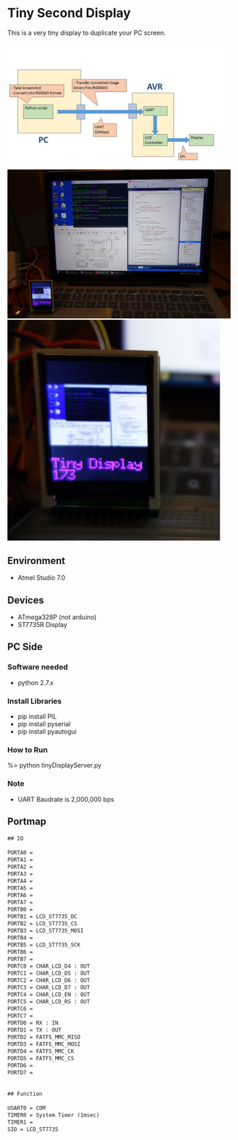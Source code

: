 # Tiny Second Display

This is a very tiny display to duplicate your PC screen.

![Big picture](01_doc/TinyDisplayBigPicture.jpg)
![picture](01_doc/picture_00.jpg)
![picture](01_doc/picture_01.jpg)

## Environment
* Atmel Studio 7.0

## Devices
* ATmega328P (not arduino)
* ST7735R Display

## PC Side
### Software needed
* python 2.7.x

### Install Libraries
* pip install PIL
* pip install pyserial
* pip install pyautogui

### How to Run
%> python tinyDisplayServer.py

### Note
* UART Baudrate is 2,000,000 bps



## Portmap
```
## IO

PORTA0 = 
PORTA1 = 
PORTA2 = 
PORTA3 = 
PORTA4 = 
PORTA5 = 
PORTA6 = 
PORTA7 = 
PORTB0 = 
PORTB1 = LCD_ST7735_DC
PORTB2 = LCD_ST7735_CS
PORTB3 = LCD_ST7735_MOSI
PORTB4 = 
PORTB5 = LCD_ST7735_SCK
PORTB6 = 
PORTB7 = 
PORTC0 = CHAR_LCD_D4 : OUT
PORTC1 = CHAR_LCD_D5 : OUT
PORTC2 = CHAR_LCD_D6 : OUT
PORTC3 = CHAR_LCD_D7 : OUT
PORTC4 = CHAR_LCD_EN : OUT
PORTC5 = CHAR_LCD_RS : OUT
PORTC6 = 
PORTC7 = 
PORTD0 = RX : IN
PORTD1 = TX : OUT
PORTD2 = FATFS_MMC_MISO
PORTD3 = FATFS_MMC_MOSI
PORTD4 = FATFS_MMC_CK
PORTD5 = FATFS_MMC_CS
PORTD6 = 
PORTD7 = 


## Function

USART0 = COM
TIMER0 = System Timer (1msec)
TIMER1 = 
SIO = LCD_ST7735
```